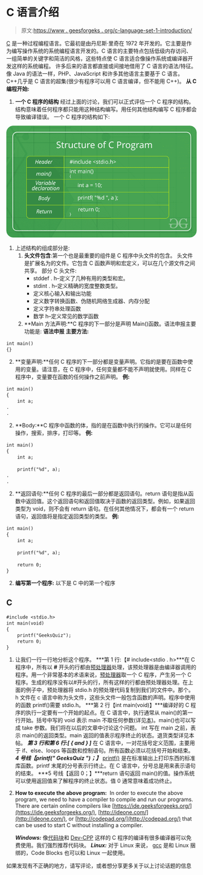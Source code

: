 # C 语言介绍

> 原文:[https://www . geesforgeks . org/c-language-set-1-introduction/](https://www.geeksforgeeks.org/c-language-set-1-introduction/)

[C](https://www.geeksforgeeks.org/c-programming-language/) 是一种过程编程语言。它最初是由丹尼斯·里奇在 1972 年开发的。它主要是作为编写操作系统的系统编程语言开发的。C 语言的主要特点包括低级内存访问、一组简单的关键字和简洁的风格，这些特点使 C 语言适合像操作系统或编译器开发这样的系统编程。
许多后来的语言都直接或间接地借用了 C 语言的语法/特征。像 Java 的语法一样，PHP、JavaScript 和许多其他语言主要基于 C 语言。C++几乎是 C 语言的超集(很少有程序可以用 C 语言编译，但不能用 C++)。
**从 C 编程开始:**

1.  **一个 C 程序的结构**
    经过上面的讨论，我们可以正式评估一个 C 程序的结构。结构意味着任何程序都只能用这种结构编写。用任何其他结构编写 C 程序都会导致编译错误。
    一个 C 程序的结构如下:

![](img/e63f0728781d8518fe0b5bdbc14556e9.png)

1.  上述结构的组成部分是:
    1.  **头文件包含**:第一个也是最重要的组件是 C 程序中头文件的包含。
        头文件是扩展名为的文件。它包含 C 函数声明和宏定义，可以在几个源文件之间共享。
        部分 C 头文件:
        *   stddef . h–定义了几种有用的类型和宏。
        *   stdint . h–定义精确的宽度整数类型。
        *   定义核心输入和输出功能
        *   定义数字转换函数、伪随机网络生成器、内存分配
        *   定义字符串处理函数
        *   数学 h–定义常见的数学函数
    2.  **Main 方法声明:**C 程序的下一部分是声明 Main()函数。语法申报主要功能是:
        **语法申报** **主要方法:**

```
int main()
{}
```

2.  **变量声明:**任何 C 程序的下一部分都是变量声明。它指的是要在函数中使用的变量。请注意，在 C 程序中，任何变量都不能不声明就使用。同样在 C 程序中，变量要在函数的任何操作之前声明。
    **例:**

```
int main()
{
    int a;
.
.
```

2.  **Body:**C 程序中函数的体，指的是在函数中执行的操作。它可以是任何操作，搜索，排序，打印等。
    **例:**

```
int main()
{
    int a;

    printf("%d", a);
.
.
```

2.  **返回语句:**任何 C 程序的最后一部分都是返回语句。return 语句是指从函数中返回值。这个返回语句和返回值取决于函数的返回类型。例如，如果返回类型为 void，则不会有 return 语句。在任何其他情况下，都会有一个 return 语句，返回值将是指定返回类型的类型。
    **例:**

```
int main()
{
    int a;

    printf("%d", a);

    return 0;
}
```

2.  **编写第一个程序:**
    以下是 C
    中的第一个程序

## C

```
#include <stdio.h>
int main(void)
{
    printf("GeeksQuiz");
    return 0;
}
```

1.  让我们一行一行地分析这个程序。
    ***第 1 行:【# include<stdio . h>***在 C 程序中，所有以 **#** 开头的行都由[预处理器](http://en.wikipedia.org/wiki/C_preprocessor)处理，该预处理器是由编译器调用的程序。用一个非常基本的术语来说，[预处理器](http://en.wikipedia.org/wiki/C_preprocessor)取一个 C 程序，产生另一个 C 程序。生成的程序没有以#开头的行，所有这样的行都由预处理器处理。在上面的例子中，预处理器将 stdio.h 的预处理代码复制到我们的文件中。那个。h 文件在 c 语言中称为头文件，这些头文件一般包含函数的声明。程序中使用的函数 printf()需要 stdio.h。
    ***第 2 行【int main(void)】***编译好的 C 程序的执行一定要有一个开始的起点。在 C 语言中，执行通常从 main()的第一行开始。括号中写的 void 表示 main 不取任何参数(详见[本](https://www.geeksforgeeks.org/difference-int-main-int-mainvoid/))。main()也可以写成 take 参数。我们将在以后的文章中讨论这个问题。
    int 写在 main 之前，表示 main()的返回类型。main 返回的值表示程序终止的状态。退货类型详见本帖。
    ***第 3 行和第 6 行:[ { and } ]*** 在 C 语言中，一对花括号定义范围，主要用于 if、else、loops 等函数和控制语句。所有函数必须以花括号开始和结束。
    ***4 号线【printf(" GeeksQuiz ")；】*** [printf()](http://www.cplusplus.com/reference/cstdio/printf/) 是在标准输出上打印东西的标准库函数。printf 末尾的分号表示行终止。在 C 语言中，分号总是用来表示语句的结束。
    ***5 号线【返回 0；】***return 语句返回 main()的值。操作系统可以使用返回值来了解程序的终止状态。值 0 通常意味着成功终止。

2.  **How to execute the above program:** 
    In order to execute the above program, we need to have a compiler to compile and run our programs. There are certain online compilers like [https://ide.geeksforgeeks.org/](https://ide.geeksforgeeks.org/), [http://ideone.com/](http://ideone.com/), or [http://codepad.org/](http://codepad.org/) that can be used to start C without installing a compiler. 

    ***Windows:*** 像[代码块](http://www.codeblocks.org/downloads/26)和 [Dev-CPP](http://www.bloodshed.net/download.html) 这样的 C 程序的编译有很多编译器可以免费使用。我们强烈推荐代码块。
    ***Linux:*** 对于 Linux 来说， [gcc](http://en.wikipedia.org/wiki/GNU_Compiler_Collection) 是和 Linux 捆绑的，Code Blocks 也可以和 Linux 一起使用。

如果发现有不正确的地方，请写评论，或者想分享更多关于以上讨论话题的信息
